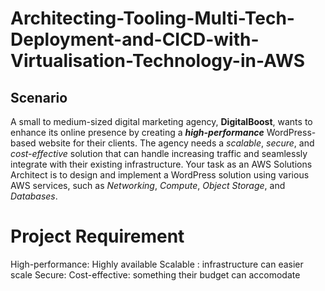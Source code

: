 # Architecting-Tooling-Multi-Tech-Deployment-and-CICD-with-Virtualisation-Technology-in-AWS


## Scenario

A small to medium-sized digital marketing agency, **DigitalBoost**, wants to enhance its online presence by creating a ***high-performance*** WordPress-based website for their clients. 
The agency needs a *scalable*, *secure*, and *cost-effective* solution that can handle increasing traffic and seamlessly integrate with their existing infrastructure. 
Your task as an AWS Solutions Architect is to design and implement a WordPress solution using various AWS services, such as *Networking*, *Compute*, *Object Storage*, and *Databases*.

# Project Requirement

High-performance: Highly available
Scalable : infrastructure can easier scale
Secure:
Cost-effective: something their budget can accomodate



